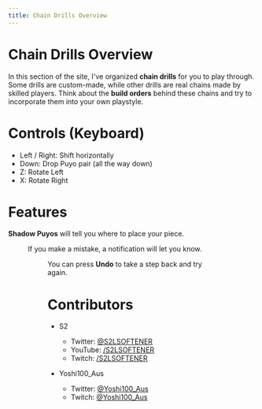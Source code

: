 ```yaml
---
title: Chain Drills Overview
---
```

# Chain Drills Overview
In this section of the site, I've organized **chain drills** for you to play through. Some drills are custom-made, while other drills are real chains made by skilled players. Think about the **build orders** behind these chains and try to incorporate them into your own playstyle.

# Controls (Keyboard)
* Left / Right: Shift horizontally
* Down: Drop Puyo pair (all the way down)
* Z: Rotate Left
* X: Rotate Right

# Features
**Shadow Puyos** will tell you where to place your piece.
<Figure :imgUrl="'/img/drills/explanation_1.png'" :caption="'Example Image #1'"/>


If you make a mistake, a notification will let you know.
<Figure :imgUrl="'/img/drills/explanation_2.png'" :caption="'Example Image #2'"/>


You can press **Undo** to take a step back and try again.

# Contributors
* S2  
  - Twitter: [@S2LSOFTENER](www.twitter.com/S2LSOFTENER)  
  - YouTube: [/S2LSOFTENER](www.youtube.com/S2LSOFTENER)  
  - Twitch: [/S2LSOFTENER](www.twitch.tv/S2LSOFTENER)

* Yoshi100_Aus
  - Twitter: [@Yoshi100_Aus](https://twitter.com/yoshi100_aus)
  - Twitch: [@Yoshi100_Aus](https://www.twitch.tv/yoshi100_aus)
